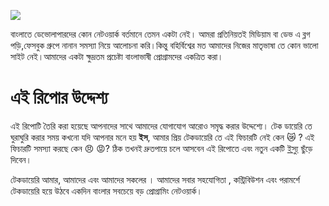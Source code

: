 ![](https://user-images.githubusercontent.com/7611746/82744130-38b0fd80-9d96-11ea-8223-62d62a56566f.png)

বাংলাতে ডেভোলাপারদের কোন নেটওয়ার্ক বর্তমানে তেমন একটা নেই। আমরা প্রতিনিয়তই মিডিয়াম বা ডেভ এ ব্লগ পড়ি,ফেসবুক গ্রুপে নানান সমস্যা নিয়ে আলোচনা করি।কিন্তু বহির্বিশ্বের মত আমাদের নিজের মাতৃভাষা তে কোন ভালো সাইট নেই।আমাদের একটা ক্ষুদ্রতম প্রচেষ্টা বাংলাভাষী প্রোগ্রামদের একত্রিত করা।


# এই রিপোর উদ্দেশ্য
এই রিপোটি তৈরি করা হয়েছে আপনাদের সাথে আমাদের যোগাযোগ আরোও সমৃদ্ধ করার উদ্দেশ্যে। টেক ডায়েরি তে ঘুরাঘুরি করার সময় কখনো যদি আপনার মনে হয় **ইস**, আমার প্রিয় টেকডায়েরি তে এই ফিচারটি নেই কেন 😿 ? এই ফিচারটি সমস্যা করছে কেন 😠 😡? ঠিক তখনই দ্রুতপায়ে চলে আসবেন এই রিপোতে এবং নতুন একটি [ইস্যু](https://github.com/techdiary-dev/Techdiary/issues) ছুঁড়ে দিবেন।

টেকডায়েরি আমার, আমাদের এবং আমাদের সকলের । আমাদের সবার সহযোগিতা , কন্ট্রিবিউশন এবং পরামর্শে টেকডায়েরি হয়ে উঠবে একদিন বাংলার সবচেয়ে বড় প্রোগ্রামিং নেটওয়ার্ক।
